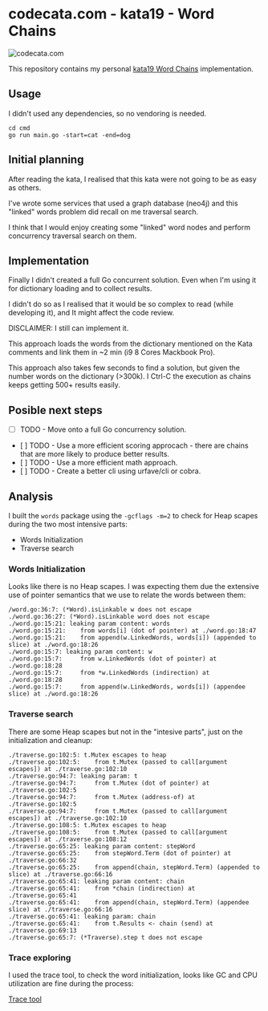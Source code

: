 # codecata.com - kata19 - Word Chains 

![codecata.com](https://imgur.com/download/CJozxMr)

This repository contains my personal [kata19 Word Chains](http://codekata.com/kata/kata19-word-chains/) implementation.

## Usage

I didn't used any dependencies, so no vendoring is needed.

```
cd cmd
go run main.go -start=cat -end=dog
```

## Initial planning 

After reading the kata, I realised that this kata were not going to be as easy as others.

I've wrote some services that used a graph database (neo4j) and this "linked" words problem did recall on me traversal search. 

I think that I would enjoy creating some "linked" word nodes and perform concurrency traversal search on them.

## Implementation

Finally I didn't created a full Go concurrent solution. Even when I'm using it for dictionary loading and to collect results.

I didn't do so as I realised that it would be so complex to read (while developing it), and It might affect the code review.

DISCLAIMER: I still can implement it.

This approach loads the words from the dictionary mentioned on the Kata comments and link them in ~2 min (i9 8 Cores Mackbook Pro).

This approach also takes few seconds to find a solution, but given the number words on the dictionary (>300k). I Ctrl-C the execution as chains keeps getting 500+ results easily.

## Posible next steps

- [ ] TODO - Move onto a full Go concurrency solution.
- [ ] TODO - Use a more efficient scoring approcach - there are chains that are more likely to produce better results. 
- [ ] TODO - Use a more efficient math approach.
- [ ] TODO - Create a better cli using urfave/cli or cobra.

## Analysis

I built the `words` package using the `-gcflags -m=2` to check for Heap scapes during the two most intensive parts:

- Words Initialization
- Traverse search

### Words Initialization

Looks like there is no Heap scapes. I was expecting them due the extensive use of pointer semantics that we use to relate the words between them:

```
/word.go:36:7: (*Word).isLinkable w does not escape
./word.go:36:27: (*Word).isLinkable word does not escape
./word.go:15:21: leaking param content: words
./word.go:15:21: 	from words[i] (dot of pointer) at ./word.go:18:47
./word.go:15:21: 	from append(w.LinkedWords, words[i]) (appended to slice) at ./word.go:18:26
./word.go:15:7: leaking param content: w
./word.go:15:7: 	from w.LinkedWords (dot of pointer) at ./word.go:18:28
./word.go:15:7: 	from *w.LinkedWords (indirection) at ./word.go:18:28
./word.go:15:7: 	from append(w.LinkedWords, words[i]) (appendee slice) at ./word.go:18:26
```
### Traverse search

There are some Heap scapes but not in the "intesive parts", just on the initialization and cleanup:

```
./traverse.go:102:5: t.Mutex escapes to heap
./traverse.go:102:5: 	from t.Mutex (passed to call[argument escapes]) at ./traverse.go:102:10
./traverse.go:94:7: leaking param: t
./traverse.go:94:7: 	from t.Mutex (dot of pointer) at ./traverse.go:102:5
./traverse.go:94:7: 	from t.Mutex (address-of) at ./traverse.go:102:5
./traverse.go:94:7: 	from t.Mutex (passed to call[argument escapes]) at ./traverse.go:102:10
./traverse.go:108:5: t.Mutex escapes to heap
./traverse.go:108:5: 	from t.Mutex (passed to call[argument escapes]) at ./traverse.go:108:12
./traverse.go:65:25: leaking param content: stepWord
./traverse.go:65:25: 	from stepWord.Term (dot of pointer) at ./traverse.go:66:32
./traverse.go:65:25: 	from append(chain, stepWord.Term) (appended to slice) at ./traverse.go:66:16
./traverse.go:65:41: leaking param content: chain
./traverse.go:65:41: 	from *chain (indirection) at ./traverse.go:65:41
./traverse.go:65:41: 	from append(chain, stepWord.Term) (appendee slice) at ./traverse.go:66:16
./traverse.go:65:41: leaking param: chain
./traverse.go:65:41: 	from t.Results <- chain (send) at ./traverse.go:69:13
./traverse.go:65:7: (*Traverse).step t does not escape
```
### Trace exploring

I used the trace tool, to check the word initialization, looks like GC and CPU utilization are fine during the process:

[Trace tool](https://i.imgur.com/IOU06rv.png)

